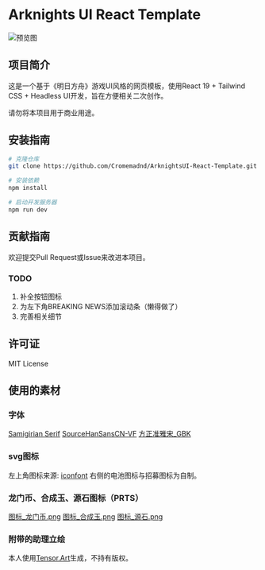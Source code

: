 # Arknights UI React Template

![预览图](./preview.png)

## 项目简介

这是一个基于《明日方舟》游戏UI风格的网页模板，使用React 19 + Tailwind CSS + Headless UI开发，旨在方便相关二次创作。

请勿将本项目用于商业用途。

## 安装指南

```bash
# 克隆仓库
git clone https://github.com/Cromemadnd/ArknightsUI-React-Template.git

# 安装依赖
npm install

# 启动开发服务器
npm run dev
```

## 贡献指南

欢迎提交Pull Request或Issue来改进本项目。

### TODO

1. 补全按钮图标
2. 为左下角BREAKING NEWS添加滚动条（懒得做了）
3. 完善相关细节

## 许可证

MIT License

## 使用的素材

### 字体

[Samigirian Serif](https://github.com/Siphercase/Samigirian)
[SourceHanSansCN-VF](https://www.fonts.net.cn/font-39307199570.html)
[方正准雅宋\_GBK](https://www.fonts.net.cn/font-32533345155.html)

### svg图标

左上角图标来源: [iconfont](https://www.iconfont.cn/)
右侧的电池图标与招募图标为自制。

### 龙门币、合成玉、源石图标（PRTS）

[图标\_龙门币.png](https://prts.wiki/w/文件:图标_龙门币.png)
[图标\_合成玉.png](https://prts.wiki/w/文件:图标_合成玉.png)
[图标\_源石.png](https://prts.wiki/w/文件:图标_源石.png)

### 附带的助理立绘

本人使用[Tensor.Art](https://tusiart.com/)生成，不持有版权。

